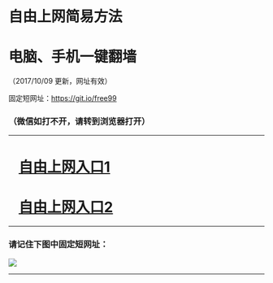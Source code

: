 ﻿# 自由上网简易方法

# 电脑、手机一键翻墙

（2017/10/09 更新，网址有效）

固定短网址：https://git.io/free99

### （微信如打不开，请转到浏览器打开）


***





# &nbsp;&nbsp; <a href="http://ft423830167.fwq-tz-1001.info/fwqtz01.html?t=100900111781 " target="_blank">自由上网入口1</a>
# &nbsp;&nbsp; <a href="http://ft2383321584.fwq-tz-1002.info/fwqtz02.html?t=100900130198 " target="_blank">自由上网入口2</a>
***

### 请记住下图中固定短网址：

<img src="https://s3-us-west-2.amazonaws.com/fwq-1001/yjfq-20170905okok.png" /> 


***

